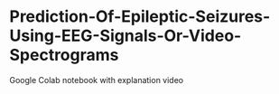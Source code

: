 # Prediction-Of-Epileptic-Seizures-Using-EEG-Signals-Or-Video-Spectrograms
Google Colab notebook with explanation video
